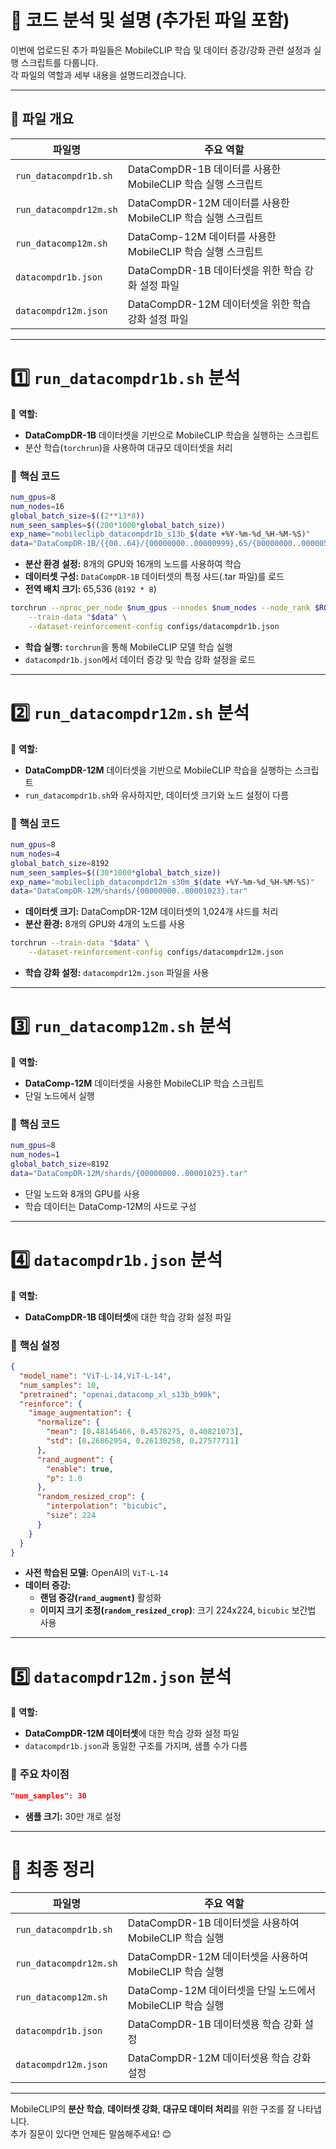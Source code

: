 # 📌 **코드 분석 및 설명 (추가된 파일 포함)**

이번에 업로드된 추가 파일들은 MobileCLIP 학습 및 데이터 증강/강화 관련 설정과 실행 스크립트를 다룹니다.  
각 파일의 역할과 세부 내용을 설명드리겠습니다.

---

## **📂 파일 개요**
| 파일명                 | 주요 역할                                                                                   |
|------------------------|--------------------------------------------------------------------------------------------|
| `run_datacompdr1b.sh`  | DataCompDR-1B 데이터를 사용한 MobileCLIP 학습 실행 스크립트                                   |
| `run_datacompdr12m.sh` | DataCompDR-12M 데이터를 사용한 MobileCLIP 학습 실행 스크립트                                  |
| `run_datacomp12m.sh`   | DataComp-12M 데이터를 사용한 MobileCLIP 학습 실행 스크립트                                    |
| `datacompdr1b.json`    | DataCompDR-1B 데이터셋을 위한 학습 강화 설정 파일                                            |
| `datacompdr12m.json`   | DataCompDR-12M 데이터셋을 위한 학습 강화 설정 파일                                           |

---

# **1️⃣ `run_datacompdr1b.sh` 분석**
📌 **역할:**  
- **DataCompDR-1B** 데이터셋을 기반으로 MobileCLIP 학습을 실행하는 스크립트  
- 분산 학습(`torchrun`)을 사용하여 대규모 데이터셋을 처리

### 🔹 **핵심 코드**
```bash
num_gpus=8
num_nodes=16
global_batch_size=$((2**13*8))
num_seen_samples=$((200*1000*global_batch_size))
exp_name="mobileclipb_datacompdr1b_s13b_$(date +%Y-%m-%d_%H-%M-%S)"
data="DataCompDR-1B/{{00..64}/{00000000..00000999},65/{00000000..00000535}}.tar"
```
- **분산 환경 설정:** 8개의 GPU와 16개의 노드를 사용하여 학습  
- **데이터셋 구성:** `DataCompDR-1B` 데이터셋의 특정 샤드(.tar 파일)를 로드  
- **전역 배치 크기:** 65,536 (`8192 * 8`)  

```bash
torchrun --nproc_per_node $num_gpus --nnodes $num_nodes --node_rank $ROLE_RANK \
    --train-data "$data" \
    --dataset-reinforcement-config configs/datacompdr1b.json
```
- **학습 실행:** `torchrun`을 통해 MobileCLIP 모델 학습 실행  
- `datacompdr1b.json`에서 데이터 증강 및 학습 강화 설정을 로드  

---

# **2️⃣ `run_datacompdr12m.sh` 분석**
📌 **역할:**  
- **DataCompDR-12M** 데이터셋을 기반으로 MobileCLIP 학습을 실행하는 스크립트  
- `run_datacompdr1b.sh`와 유사하지만, 데이터셋 크기와 노드 설정이 다름

### 🔹 **핵심 코드**
```bash
num_gpus=8
num_nodes=4
global_batch_size=8192
num_seen_samples=$((30*1000*global_batch_size))
exp_name="mobileclipb_datacompdr12m_s30m_$(date +%Y-%m-%d_%H-%M-%S)"
data="DataCompDR-12M/shards/{00000000..00001023}.tar"
```
- **데이터셋 크기:** DataCompDR-12M 데이터셋의 1,024개 샤드를 처리  
- **분산 환경:** 8개의 GPU와 4개의 노드를 사용  

```bash
torchrun --train-data "$data" \
    --dataset-reinforcement-config configs/datacompdr12m.json
```
- **학습 강화 설정:** `datacompdr12m.json` 파일을 사용  

---

# **3️⃣ `run_datacomp12m.sh` 분석**
📌 **역할:**  
- **DataComp-12M** 데이터셋을 사용한 MobileCLIP 학습 스크립트  
- 단일 노드에서 실행

### 🔹 **핵심 코드**
```bash
num_gpus=8
num_nodes=1
global_batch_size=8192
data="DataCompDR-12M/shards/{00000000..00001023}.tar"
```
- 단일 노드와 8개의 GPU를 사용  
- 학습 데이터는 DataComp-12M의 샤드로 구성  

---

# **4️⃣ `datacompdr1b.json` 분석**
📌 **역할:**  
- **DataCompDR-1B 데이터셋**에 대한 학습 강화 설정 파일

### 🔹 **핵심 설정**
```json
{
  "model_name": "ViT-L-14,ViT-L-14",
  "num_samples": 10,
  "pretrained": "openai,datacomp_xl_s13b_b90k",
  "reinforce": {
    "image_augmentation": {
      "normalize": {
        "mean": [0.48145466, 0.4578275, 0.40821073],
        "std": [0.26862954, 0.26130258, 0.27577711]
      },
      "rand_augment": {
        "enable": true,
        "p": 1.0
      },
      "random_resized_crop": {
        "interpolation": "bicubic",
        "size": 224
      }
    }
  }
}
```
- **사전 학습된 모델:** OpenAI의 `ViT-L-14`  
- **데이터 증강:**  
  - **랜덤 증강(`rand_augment`)** 활성화  
  - **이미지 크기 조정(`random_resized_crop`)**: 크기 224x224, `bicubic` 보간법 사용  

---

# **5️⃣ `datacompdr12m.json` 분석**
📌 **역할:**  
- **DataCompDR-12M 데이터셋**에 대한 학습 강화 설정 파일  
- `datacompdr1b.json`과 동일한 구조를 가지며, 샘플 수가 다름

### 🔹 **주요 차이점**
```json
"num_samples": 30
```
- **샘플 크기:** 30만 개로 설정  

---

# **📌 최종 정리**
| 파일명                 | 주요 역할                                                                                   |
|------------------------|--------------------------------------------------------------------------------------------|
| `run_datacompdr1b.sh`  | DataCompDR-1B 데이터셋을 사용하여 MobileCLIP 학습 실행                                       |
| `run_datacompdr12m.sh` | DataCompDR-12M 데이터셋을 사용하여 MobileCLIP 학습 실행                                      |
| `run_datacomp12m.sh`   | DataComp-12M 데이터셋을 단일 노드에서 MobileCLIP 학습 실행                                   |
| `datacompdr1b.json`    | DataCompDR-1B 데이터셋용 학습 강화 설정                                                     |
| `datacompdr12m.json`   | DataCompDR-12M 데이터셋용 학습 강화 설정                                                    |

---

MobileCLIP의 **분산 학습**, **데이터셋 강화**, **대규모 데이터 처리**를 위한 구조를 잘 나타냅니다.  
추가 질문이 있다면 언제든 말씀해주세요! 😊
